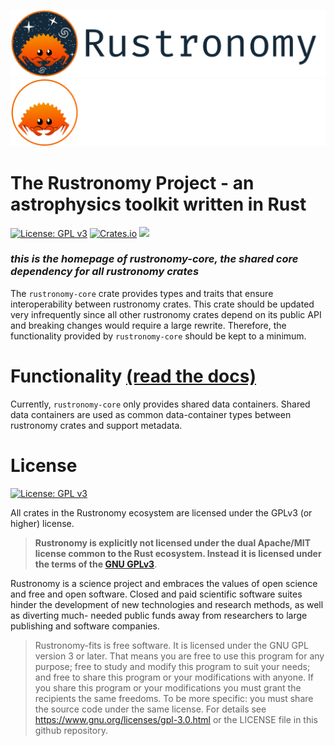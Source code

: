 ![rustronomy_dark_banner](https://github.com/smups/rustronomy/blob/main/logos/Rustronomy_github_banner_dark.png?raw=true#gh-light-mode-only)
![rustronomy_light_banner](https://github.com/smups/rustronomy/blob/main/logos/Rustronomy_github_banner_light.png#gh-dark-mode-only)
# The Rustronomy Project - an astrophysics toolkit written in Rust
[![License: GPL v3](https://img.shields.io/badge/License-GPLv3-blue.svg)](https://www.gnu.org/licenses/gpl-3.0)
[![Crates.io](https://img.shields.io/crates/v/rustronomy-core)](https://crates.io/crates/rustronomy-core)
![](https://img.shields.io/crates/d/rustronomy-core)
### _this is the homepage of rustronomy-core, the shared core dependency for all rustronomy crates_
The `rustronomy-core` crate provides types and traits that ensure interoperability between rustronomy crates. This crate should be updated very infrequently since all other rustronomy crates depend on its public API and breaking changes would require a large rewrite. Therefore, the functionality provided by `rustronomy-core` should be kept to a minimum. 

# Functionality [(read the docs)](https://docs.rs/rustronomy-core/0.1.0/rustronomy_core/)
Currently, `rustronomy-core` only provides shared data containers. Shared data 
containers are used as common data-container types between rustronomy crates 
and support metadata.

# License
[![License: GPL v3](https://img.shields.io/badge/License-GPLv3-blue.svg)](https://www.gnu.org/licenses/gpl-3.0)

All crates in the Rustronomy ecosystem are licensed under the GPLv3 (or higher)
license.
>**Rustronomy is explicitly not licensed under the dual
Apache/MIT license common to the Rust ecosystem. Instead it is licensed under
the terms of the [GNU GPLv3](https://www.gnu.org/licenses/gpl-3.0.html)**.

Rustronomy is a science project and embraces the values of open science and free
and open software. Closed and paid scientific software suites hinder the
development of new technologies and research methods, as well as diverting much-
needed public funds away from researchers to large publishing and software
companies.

>Rustronomy-fits is free software.
It is licensed under the GNU GPL version 3 or later.
That means you are free to use this program for any purpose;
free to study and modify this program to suit your needs;
and free to share this program or your modifications with anyone.
If you share this program or your modifications
you must grant the recipients the same freedoms.
To be more specific: you must share the source code under the same license. For details see https://www.gnu.org/licenses/gpl-3.0.html or the LICENSE file in this
github repository.